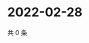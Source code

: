 # 2022-02-28

共 0 条

<!-- BEGIN WEIBO -->
<!-- 最后更新时间 Mon Feb 28 2022 20:18:31 GMT+0800 (China Standard Time) -->

<!-- END WEIBO -->
